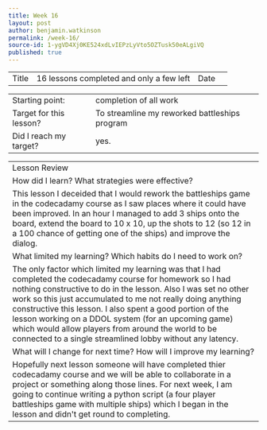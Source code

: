 ```yaml
---
title: Week 16
layout: post
author: benjamin.watkinson
permalink: /week-16/
source-id: 1-ygVD4Xj0KE524xdLvIEPzLyVto5OZTusk50eALgiVQ
published: true
---
```

	

<table>
  <tr>
    <td>Title</td>
    <td>16 lessons completed and only a few left</td>
    <td>Date</td>
    <td></td>
  </tr>
</table>


<table>
  <tr>
    <td>Starting point:</td>
    <td>completion of all work</td>
  </tr>
  <tr>
    <td>Target for this lesson?</td>
    <td>To streamline my reworked battleships program</td>
  </tr>
  <tr>
    <td>Did I reach my target? </td>
    <td>yes.</td>
  </tr>
</table>


<table>
  <tr>
    <td>Lesson Review</td>
  </tr>
  <tr>
    <td>How did I learn? What strategies were effective? </td>
  </tr>
  <tr>
    <td>This lesson I deceided that I would rework the battleships game in the codecadamy course as I saw places where it could have been improved. In an hour I managed to add 3 ships onto the board, extend the board to 10 x 10, up the shots to 12 (so 12 in a 100 chance of getting one of the ships) and improve the dialog. </td>
  </tr>
  <tr>
    <td>What limited my learning? Which habits do I need to work on? </td>
  </tr>
  <tr>
    <td>The only factor which limited my learning was that I had completed the codecadamy course for homework so I had nothing constructive  to do in the lesson. Also I was set no other work so this just accumulated to me not really doing anything constructive this  lesson. I also spent a good portion of the lesson working on a DDOL system (for an upcoming game) which would allow players from around the world to be connected to a single streamlined lobby without any latency.</td>
  </tr>
  <tr>
    <td>What will I change for next time? How will I improve my learning?</td>
  </tr>
  <tr>
    <td>Hopefully next lesson someone will have completed thier codecadamy course and we will be able to collaborate in a project or something along those lines. For next week, I am going to continue writing a python script (a four player battleships game with multiple ships)  which I began in the lesson and didn't get round to completing.</td>
  </tr>
</table>


